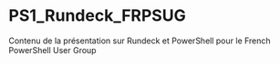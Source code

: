 # PS1_Rundeck_FRPSUG
Contenu de la présentation sur Rundeck et PowerShell pour le French PowerShell User Group
